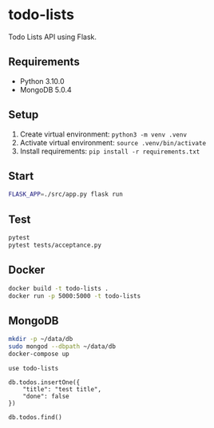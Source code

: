 # todo-lists

Todo Lists API using Flask.

## Requirements

- Python 3.10.0
- MongoDB 5.0.4

## Setup

1. Create virtual environment: `python3 -m venv .venv`
2. Activate virtual environment: `source .venv/bin/activate`
3. Install requirements: `pip install -r requirements.txt`

## Start

```sh
FLASK_APP=./src/app.py flask run
```

## Test

```sh
pytest
pytest tests/acceptance.py
```

## Docker

```sh
docker build -t todo-lists .
docker run -p 5000:5000 -t todo-lists
```

## MongoDB

```sh
mkdir -p ~/data/db
sudo mongod --dbpath ~/data/db
docker-compose up
```

```
use todo-lists

db.todos.insertOne({
    "title": "test title",
    "done": false
})

db.todos.find()
```